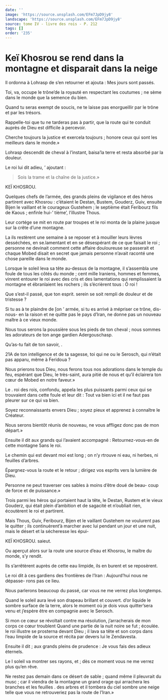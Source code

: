 ```yaml
---
date: ''
image: 'https://source.unsplash.com/EFm7JpD9jy8'
landscape: 'https://source.unsplash.com/EFm7JpD9jy8'
source: tome IV - livre des rois - P. 212
tags: []
order: '235'
---
```


# Keï Khosrou se rend dans la montagne et disparait dans la neige

Il ordonna à Lohrasp de s’en retourner et ajouta : Mes jours sont passés.

Toi, va, occupe le trône’de la royauté en respectant les coutumes ; ne sème dans le monde que la semence du bien.

Quand tu seras exempt de soucis, ne te laisse pas enorgueillir par le trône et par les trésors.

Rappelle-toi que tu ne tarderas pas à partir, que la route qui te conduit auprès de Dieu est difficile à percevoir.

Cherche toujours la justice et exercela toujours ; honore ceux qui sont les meilleurs dans le monde.»

Lohrasp descendit de cheval à l’instant, baisa’la terre et resta absorbé par la douleur.

Le roi lui dit adieu, ’ ajoutant :

> Sois la trame et la chaîne de la justice.»

KEÏ KHOSROU.

Quelques chefs de l’armée, des grands pleins de vigilance et des héros partirent avec Khosrou : c’étaient le Destan, Bustem, Gouderz, Guiv, ensuite Bijen le vaillant et le courageux Gustehem ; le septième était Feribourz fils de Kaous ; enfinle hui-’ tième’, l’illustre Thous.

Leur cortége se mit en route par troupes et le roi monta de la plaine jusque sur la crête d’une montagne.

La ils restèrent une semaine à se reposer et à mouiller leurs lèvres desséchées, en se.lamentant et en se désespérant de ce que faisait le roi ; personne ne devinait comment cette affaire douloureuse se passerait et chaque Mobed disait en secret que jamais personne n’avait raconté une chose pareille dans le monde.

Lorsque le soleil leva sa tête au-dessus de la montagne, il s’assembla une foule de tous les côtés du monde ; cent mille Iraniens, hommes et femmes, vinrent entourer le roi avec des cris et des lamentations qui remplissaient la montagne et ébranlaient les rochers ; ils s’écrièrent tous : Ô roi !

Que s’est-il passé, que ton esprit. serein se soit rempli de douleur et de tristesse ?

Si tu as à te plaindre de [on ’ armée, si tu es arrivé à mépriser ce trône, dis-nous-
en la raison et ne quitte pas le pays d’Iran, ne donne pas un nouveau maître à ce vieux monde.

Nous tous serons la poussière sous les pieds de ton cheval ; nous sommes les adorateurs de ton ange gardien Adergouschasp.

Qu’as-tu fait de ton savoir, .

21A de ton intelligence et de ta sagesse, toi qui ne ou le Serosch, qui n’était pas apparu, même à Feridoua ?

Nous prierons tous Dieu, nous ferons tous nos adorations dans le temple du feu, espérant que Dieu, le très-saint, aura pitié de nous et qu’il éclairera ton cœur de Mobed en notre faveur.»

Le .
roi des rois, confondu, appela les plus puissants parmi ceux qui se trouvaient dans cette foule et leur dit : Tout va bien ici et il ne faut pas pleurer sur ce qui va bien.

Soyez reconnaissants envers Dieu ; soyez pieux et apprenez à connaître le Créateur.

Nous serons bientôt réunis de nouveau, ne vous affligez donc pas de mon départ.»

Ensuite il dit aux grands qui l’avaient accompagné : Retournez-vous-en de cette montagne 5ans le roi.

Le chemin qui est devant moi est long ; on n’y rtrouve ni eau, ni herbes, ni feuilles d’arbres.

Épargnez-vous la route et le retour ; dirigez vos esprits vers la lumière de Dieu.

Personne ne peut traverser ces sables à moins d’être doué de beau-
coup de force et de puissance.»

Trois parmi les héros qui portaient haut la tête, le Destan, Rustem et le vieux Gouderz, qui était plein d’ambition et de sagacité et n’oubliait rien, écoutèrent le roi et partirent.

Mais Thous, Guiv, Feribourz, Bijen et le vaillant Gustehem ne voulurent pas le quitter ; ils continuèrent’à marcher avec lui pendant un jour et une nuit, mais le désert et la sécheresse les épui-

KEÏ KHOSROU. saieut.

Ou aperçut alors sur la route une source d’eau et Khosrou, le maître du monde, s’y rendit.

Ils s’arrêtèrent auprès de cette eau limpide, ils en burent et se reposèrent.

Le roi dit à ces gardiens des frontières de l’Iran : Aujourd’hui nous ne dépasse- rons pas ce lieu.

Nous parlerons beaucoup du passé, car vous ne me verrez plus longtemps.

Quand le soleil aura levé son drapeau brillant et couvert. d’or liquide le sombre surface de la terre, alors le moment où je dois vous quitter’sera venu et j’espère être en compagnie avec le Serosch.

Si mon ce cœur se révoltait contre ma résolution, j’arracherais de mon corps ce cœur troublent Quand une partie de la nuit noire se fut ; écoulée. le roi illustre se prosterna devant Dieu ; il lava sa tête et son corps dans l’eau limpide de la source et récita par devers lui le Zendavesta.

Ensuite il dit ; aux grands pleins de prudence : Je vous fais des adieux éternels.

Le I soleil va montrer ses rayons, et ; dès ce moment vous ne me verrez plus qu’en rêve.

Ne restez pas demain dans ce désert de sable ; quand même il pleuvrait du musc ; car il viendra de la montagne un grand orage qui arrachera les branches et les feuilles
. des arbres et il tombera du ciel sombre une neige telle que vous ne retrouveriez pas la route de l’Iran.»

